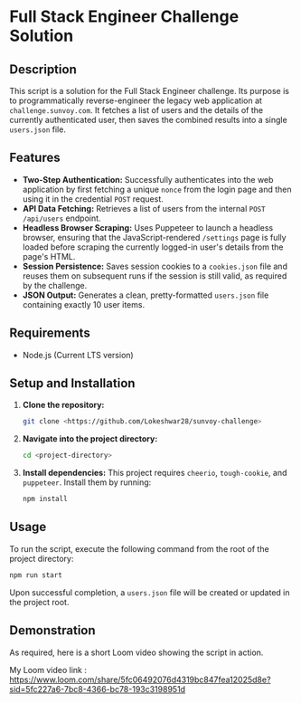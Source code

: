 # Full Stack Engineer Challenge Solution

## Description

This script is a solution for the Full Stack Engineer challenge. Its purpose is to programmatically reverse-engineer the legacy web application at `challenge.sunvoy.com`. It fetches a list of users and the details of the currently authenticated user, then saves the combined results into a single `users.json` file.

## Features

- **Two-Step Authentication:** Successfully authenticates into the web application by first fetching a unique `nonce` from the login page and then using it in the credential `POST` request.
- **API Data Fetching:** Retrieves a list of users from the internal `POST /api/users` endpoint.
- **Headless Browser Scraping:** Uses Puppeteer to launch a headless browser, ensuring that the JavaScript-rendered `/settings` page is fully loaded before scraping the currently logged-in user's details from the page's HTML.
- **Session Persistence:** Saves session cookies to a `cookies.json` file and reuses them on subsequent runs if the session is still valid, as required by the challenge.
- **JSON Output:** Generates a clean, pretty-formatted `users.json` file containing exactly 10 user items.

## Requirements

- Node.js (Current LTS version)

## Setup and Installation

1.  **Clone the repository:**

    ```bash
    git clone <https://github.com/Lokeshwar28/sunvoy-challenge>
    ```

2.  **Navigate into the project directory:**

    ```bash
    cd <project-directory>
    ```

3.  **Install dependencies:**
    This project requires `cheerio`, `tough-cookie`, and `puppeteer`. Install them by running:
    ```bash
    npm install
    ```

## Usage

To run the script, execute the following command from the root of the project directory:

```bash
npm run start
```

Upon successful completion, a `users.json` file will be created or updated in the project root.

## Demonstration

As required, here is a short Loom video showing the script in action.

My Loom video link : https://www.loom.com/share/5fc06492076d4319bc847fea12025d8e?sid=5fc227a6-7bc8-4366-bc78-193c3198951d
